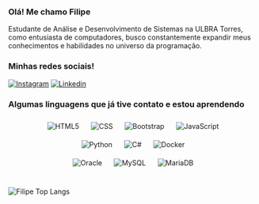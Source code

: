 ### Olá! Me chamo Filipe

 Estudante de Análise e Desenvolvimento de Sistemas na ULBRA Torres, como entusiasta de computadores, busco constantemente expandir meus conhecimentos e habilidades no universo da programação.
### Minhas redes sociais!

[![Instagram](https://img.shields.io/badge/Instagram-E4405F?style=for-the-badge&logo=instagram&logoColor=white)](https://Instagram.com/filipe_magnuss)
[![Linkedin](https://img.shields.io/badge/LinkedIn-0077B5?style=for-the-badge&logo=linkedin&logoColor=white)](https://www.linkedin.com/in/filipe-hahn-magnus-9bb9771b0/)

### Algumas linguagens que já tive contato e estou aprendendo

<div style="text-align: center;">
    <div style="display: inline-block; margin: 10px;">
        <img align="center" alt="HTML5" src="https://img.shields.io/badge/HTML5-E34F26?style=for-the-badge&logo=html5&logoColor=white"/>
    </div>
    <div style="display: inline-block; margin: 10px;">
        <img align="center" alt="CSS" src="https://img.shields.io/badge/CSS-239120?&style=for-the-badge&logo=css3&logoColor=white"/>
    </div>
    <div style="display: inline-block; margin: 10px;">
        <img align="center" alt="Bootstrap" src="https://img.shields.io/badge/Bootstrap-563D7C?style=for-the-badge&logo=bootstrap&logoColor=white"/>
    </div>
    <div style="display: inline-block; margin: 10px;">
        <img align="center" alt="JavaScript" src="https://img.shields.io/badge/JavaScript-323330?style=for-the-badge&logo=javascript&logoColor=F7DF1E"/>
    </div>
</div>

<div style="text-align: center;">
    <div style="display: inline-block; margin: 10px;">
        <img align="center" alt="Python" src="https://img.shields.io/badge/Python-14354C?style=for-the-badge&logo=python&logoColor=white"/>
    </div>
    <div style="display: inline-block; margin: 10px;">
        <img align="center" alt="C#" src="https://img.shields.io/badge/C%23-239120?style=for-the-badge&logo=c-sharp&logoColor=white"/>
    </div>
    <div style="display: inline-block; margin: 10px;">
        <img align="center" alt="Docker" src="https://camo.githubusercontent.com/d7a25fafd0829b3c61a4e2c91d5a0e6cb0ad9acc8332464f43fa961f7ff39517/68747470733a2f2f696d672e736869656c64732e696f2f62616467652f646f636b65722532302d2532333064623765642e7376673f267374796c653d666f722d7468652d6261646765266c6f676f3d646f636b6572266c6f676f436f6c6f723d7768697465"/>
    </div>
</div>

<div style="text-align: center;">
    <div style="display: inline-block; margin: 10px;">
        <img align="center" alt="Oracle" src="https://img.shields.io/badge/Oracle-F80000?style=for-the-badge&logo=oracle&logoColor=black"/>
    </div>
    <div style="display: inline-block; margin: 10px;">
        <img align="center" alt="MySQL" src="https://img.shields.io/badge/MySQL-00000F?style=for-the-badge&logo=mysql&logoColor=white"/>
    </div>
    <div style="display: inline-block; margin: 10px;">
        <img align="center" alt="MariaDB" src="https://img.shields.io/badge/MariaDB-003545?style=for-the-badge&logo=mariadb&logoColor=white"/>
    </div>
</div>

<br/>

![Filipe Top Langs](https://github-readme-stats.vercel.app/api/top-langs/?username=filipemagnuss&layout=compact)
